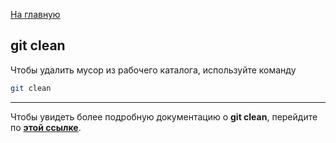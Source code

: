 [На главную](../readme.md)

## git clean

Чтобы удалить мусор из рабочего каталога, используйте команду

```bash
git clean
```

---

Чтобы увидеть более подробную документацию о **git clean**, перейдите по **[этой ссылке](https://git-scm.herokuapp.com/book/ru/v2/%D0%98%D0%BD%D1%81%D1%82%D1%80%D1%83%D0%BC%D0%B5%D0%BD%D1%82%D1%8B-Git-%D0%9F%D1%80%D0%B8%D0%BF%D1%80%D1%8F%D1%82%D1%8B%D0%B2%D0%B0%D0%BD%D0%B8%D0%B5-%D0%B8-%D0%BE%D1%87%D0%B8%D1%81%D1%82%D0%BA%D0%B0#r_git_clean)**.